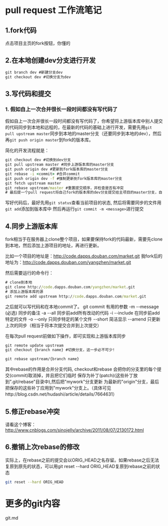# pull request 工作流笔记

## 1.fork代码

点击项目主页的fork按钮，你懂的

## 2.在本地创建dev分支进行开发

```bat
git branch dev #新建分支dev
git checkout dev #切换分支为dev
```

## 3.写代码和提交

### 1. 假如自上一次合并很长一段时间都没有写代码了

假如自上一次合并很长一段时间都没有写代码了，你希望将上游版本库中别人提交的代码同步到本地和远程的，在最新的代码的基础上进行开发，需要先用`git pull upstream master`同步到本地的master分支（还要同步到本地的dev），然后再`git push origin master`到fork的版本库。

简化的开发流程就是：
```bat
git checkout dev #切换到dev分支
git pull upstream master #同步上游版本库的master分支
git push origin dev #更新到fork版本库的master分支
git rebase -i <commit> #合并commit
git push origin dev -f #强制更新到fork版本库的master分支
git fetch upstream master
git rebase upstream/master #重置提交顺序，并检查是否有冲突
# 最后提一个pull request将自己fork的版本库的dev分支提交给主项目的master分支，自己的master分支只有在别人给你贡献代码时才有用,别人fork了你fork的项目，然后往你的master分支提pull request，然后再将你的dev分支和别人的分支合并到你fork的版本库的master分支
```

写好代码后，最好先用`git status`查看当前项目的状态,
然后将需要同步的文件用`git add`添加到版本库中
然后再运行`git commit -m <message>`进行提交

## 4.同步上游版本库

fork相当于在服务器上clone整个项目，如果要保持fork的代码最新，需要先clone到本地，然后添加上游项目的地址，再进行更新。

比如一个项目的地址是：http://code.dapps.douban.com/market.git
我fork后的地址为：http://code.dapps.douban.com/yangzhen/market.git

然后需要运行的命令行：
```bat
# clone到本地
git clone http://code.dapps.douban.com/yangzhen/market.git  
# 添加上游版本库的源
git remote add upstream http://code.dapps.douban.com/market.git
```

之后就可以写代码和在本地commit了。
git commit 有用的参数
-m --message (必选) 同步的备注
-a --all 同步前add所有改动的代码
-i --include 在同步前add特定的文件
-o --only 只同步特定的某个文件
--short 简洁显示
--amend 只更新上次的同步（相当于将本次提交合并到上次提交）

在每次pull request前做如下操作，即可实现和上游版本库同步

```bat
git remote update upstream
git checkout {branch name} #切换分支，这一步必不可少!

git rebase upstream/{branch name}
```
其中rebase的作用是合并分支代码,
checkout和rebase 会把你的分支里的每个提交(commit)取消掉，并且把它们临时 保存为补丁(patch)(这些补丁放到".git/rebase"目录中),然后把"mywork"分支更新 为最新的"origin"分支，最后把保存的这些补丁应用到"mywork"分支上。（具体可见http://blog.csdn.net/hudashi/article/details/7664631）


## 5.修正rebase冲突

请看这个博客：http://www.cnblogs.com/sinojelly/archive/2011/08/07/2130172.html


## 6.撤销上次rebase的修改
实际上，在rebase之前的提交会以ORIG_HEAD之名存留。如果rebase之后无法复原到原先的状态，可以用git reset --hard ORIG_HEAD复原到rebase之前的状态
```sh
git reset --hard ORIG_HEAD
```

# 更多的git内容
git.md
